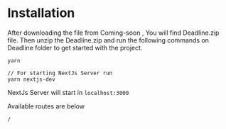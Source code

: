 # Installation

After downloading the file from Coming-soon
, You will find Deadline.zip file. Then unzip the Deadline.zip and run the following commands on Deadline folder to get started with the project.

```
yarn
```

```
// For starting NextJs Server run
yarn nextjs-dev
```

NextJs Server will start in `localhost:3000`

Available routes are below

```
/
